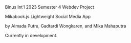 Binus Int'l 2023 Semester 4 Webdev Project

Mikabook.js
Lightweight Social Media App

by Almada Putra, Gadtardi Wongkaren, and Mika Mahaputra

Currently in development.



